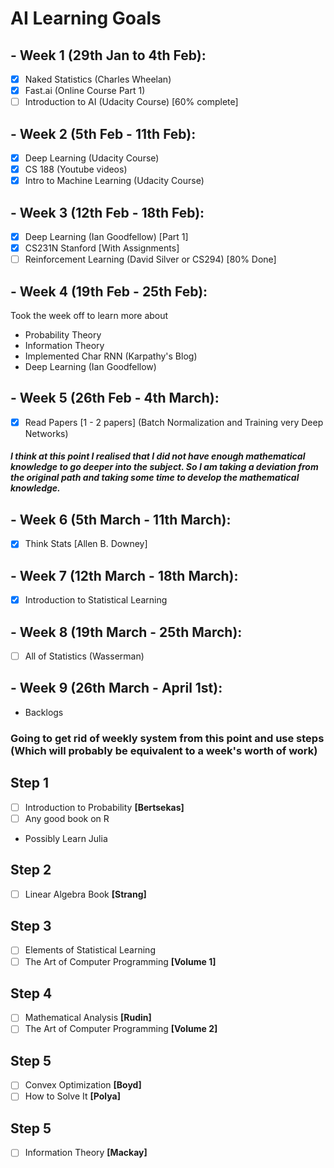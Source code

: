 # AI Learning Goals

## - Week 1 (29th Jan to 4th Feb):
- [X] Naked Statistics (Charles Wheelan)
- [X] Fast.ai (Online Course Part 1)
- [ ] Introduction to AI (Udacity Course) [60% complete]

## - Week 2 (5th Feb - 11th Feb):
- [X] Deep Learning (Udacity Course)
- [X] CS 188 (Youtube videos)
- [X] Intro to Machine Learning (Udacity Course)

## - Week 3 (12th Feb - 18th Feb):
- [X] Deep Learning (Ian Goodfellow) [Part 1]
- [X] CS231N Stanford [With Assignments]
- [ ] Reinforcement Learning (David Silver or CS294) [80% Done]

## - Week 4 (19th Feb - 25th Feb):
Took the week off to learn more about
- Probability Theory
- Information Theory
- Implemented Char RNN (Karpathy's Blog)
- Deep Learning (Ian Goodfellow)

## - Week 5 (26th Feb - 4th March): 
- [X] Read Papers [1 - 2 papers] (Batch Normalization and Training very Deep Networks)

##### I think at this point I realised that I did not have enough mathematical knowledge to go deeper into the subject. So I am taking a deviation from the original path and taking some time to develop the mathematical knowledge.

## - Week 6 (5th March - 11th March):
- [X] Think Stats [Allen B. Downey]

## - Week 7 (12th March - 18th March):
- [X] Introduction to Statistical Learning

## - Week 8 (19th March - 25th March):
- [ ] All of Statistics (Wasserman)

## - Week 9 (26th March - April 1st):
- Backlogs 

### Going to get rid of weekly system from this point and use steps (Which will probably be equivalent to a week's worth of work)

## Step 1
- [ ] Introduction to Probability **[Bertsekas]**
- [ ] Any good book on R
- Possibly Learn Julia

## Step 2
- [ ] Linear Algebra Book **[Strang]**

## Step 3
- [ ] Elements of Statistical Learning
- [ ] The Art of Computer Programming **[Volume 1]**

## Step 4
- [ ] Mathematical Analysis **[Rudin]**
- [ ] The Art of Computer Programming **[Volume 2]**

## Step 5
- [ ] Convex Optimization **[Boyd]**
- [ ] How to Solve It **[Polya]**

## Step 5
- [ ] Information Theory **[Mackay]**
